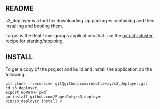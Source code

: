 README
-------

s3\_deployer is a tool for  downloading zip packages containing and then installing and booting them.

Target is the Real Time groups applications that use the [ostrich-cluster](https://github.com/PagerDuty/chef/blob/master/site-cookbooks/pd-ostrich-cluster/templates/default/rt_init.erb) recipe for starting/stopping.

INSTALL
--------

To get a copy of the project and build and install the application do the following:

```
git clone --recursive git@github.com:robottaway/s3_deployer.git
cd s3_deployer
export GOPATH=`pwd`
go install github.com/PagerDuty/s3_deployer
bin/s3_deployer install <
```

